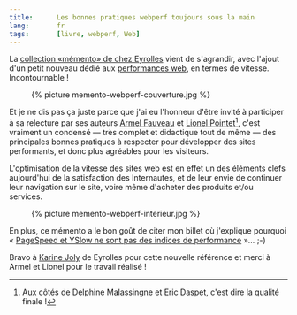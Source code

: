 ```yaml
---
title:      Les bonnes pratiques webperf toujours sous la main
lang:       fr
tags:       [livre, webperf, Web]
---
```


La [collection «mémento» de chez Eyrolles](http://www.eyrolles.com/Informatique/Collection/4143/memento.php) vient de s'agrandir, avec l'ajout d'un petit nouveau dédié aux [performances web](http://www.eyrolles.com/Informatique/Livre/memento-performances-web-9782212136586), en termes de vitesse. Incontournable !
<figure>
  {% picture memento-webperf-couverture.jpg %}
</figure>

Et je ne dis pas ça juste parce que j'ai eu l'honneur d'être invité à participer à sa relecture par ses auteurs [Armel Fauveau](https://twitter.com/fauveauarmel) et [Lionel Pointet](https://twitter.com/lpointet)[^1], c'est vraiment un condensé — très complet et didactique tout de même — des principales bonnes pratiques à respecter pour développer des sites performants, et donc plus agréables pour les visiteurs.

L'optimisation de la vitesse des sites web est en effet un des éléments clefs aujourd'hui de la satisfaction des Internautes, et de leur envie de continuer leur navigation sur le site, voire même d'acheter des produits et/ou services.

<figure>
  {% picture memento-webperf-interieur.jpg %}
</figure>

En plus, ce mémento a le bon goût de citer mon billet où j'explique pourquoi « [PageSpeed et YSlow ne sont pas des indices de performance](http://www.clever-age.com/veille/reactions/pagespeed-et-yslow-ne-sont-pas-des-indices-de-performance.html) »… ;-)

Bravo à [Karine Joly](http://twitter.com/kjoly) de Eyrolles pour cette nouvelle référence et merci à Armel et Lionel pour le travail réalisé !

[^1]: Aux côtés de Delphine Malassingne et Eric Daspet, c'est dire la qualité finale !
